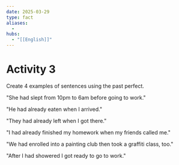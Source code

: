 ```yaml
---
date: 2025-03-29
type: fact
aliases:
  -
hubs:
  - "[[English]]"
---
```


# Activity 3

Create 4 examples of sentences using the past perfect.

"She had slept from 10pm to 6am before going to work."

"He had already eaten when I arrived."

"They had already left when I got there."

"I had already finished my homework when my friends called me."

"We had enrolled into a painting club then took a graffiti class, too."

"After I had showered I got ready to go to work."
